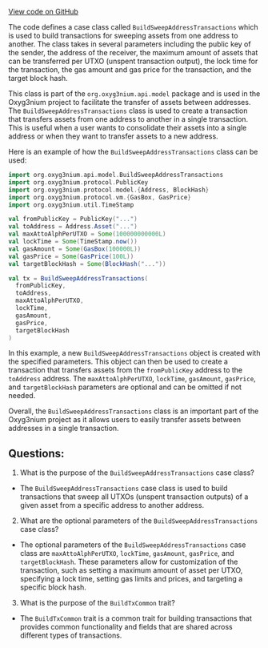 [View code on GitHub](https://github.com/alephium/alephium/api/src/main/scala/org/alephium/api/model/BuildSweepAddressTransactions.scala)

The code defines a case class called `BuildSweepAddressTransactions` which is used to build transactions for sweeping assets from one address to another. The class takes in several parameters including the public key of the sender, the address of the receiver, the maximum amount of assets that can be transferred per UTXO (unspent transaction output), the lock time for the transaction, the gas amount and gas price for the transaction, and the target block hash.

This class is part of the `org.oxyg3nium.api.model` package and is used in the Oxyg3nium project to facilitate the transfer of assets between addresses. The `BuildSweepAddressTransactions` class is used to create a transaction that transfers assets from one address to another in a single transaction. This is useful when a user wants to consolidate their assets into a single address or when they want to transfer assets to a new address.

Here is an example of how the `BuildSweepAddressTransactions` class can be used:

```scala
import org.oxyg3nium.api.model.BuildSweepAddressTransactions
import org.oxyg3nium.protocol.PublicKey
import org.oxyg3nium.protocol.model.{Address, BlockHash}
import org.oxyg3nium.protocol.vm.{GasBox, GasPrice}
import org.oxyg3nium.util.TimeStamp

val fromPublicKey = PublicKey("...")
val toAddress = Address.Asset("...")
val maxAttoAlphPerUTXO = Some(100000000000L)
val lockTime = Some(TimeStamp.now())
val gasAmount = Some(GasBox(100000L))
val gasPrice = Some(GasPrice(100L))
val targetBlockHash = Some(BlockHash("..."))

val tx = BuildSweepAddressTransactions(
  fromPublicKey,
  toAddress,
  maxAttoAlphPerUTXO,
  lockTime,
  gasAmount,
  gasPrice,
  targetBlockHash
)
```

In this example, a new `BuildSweepAddressTransactions` object is created with the specified parameters. This object can then be used to create a transaction that transfers assets from the `fromPublicKey` address to the `toAddress` address. The `maxAttoAlphPerUTXO`, `lockTime`, `gasAmount`, `gasPrice`, and `targetBlockHash` parameters are optional and can be omitted if not needed.

Overall, the `BuildSweepAddressTransactions` class is an important part of the Oxyg3nium project as it allows users to easily transfer assets between addresses in a single transaction.
## Questions: 
 1. What is the purpose of the `BuildSweepAddressTransactions` case class?
- The `BuildSweepAddressTransactions` case class is used to build transactions that sweep all UTXOs (unspent transaction outputs) of a given asset from a specific address to another address.

2. What are the optional parameters of the `BuildSweepAddressTransactions` case class?
- The optional parameters of the `BuildSweepAddressTransactions` case class are `maxAttoAlphPerUTXO`, `lockTime`, `gasAmount`, `gasPrice`, and `targetBlockHash`. These parameters allow for customization of the transaction, such as setting a maximum amount of asset per UTXO, specifying a lock time, setting gas limits and prices, and targeting a specific block hash.

3. What is the purpose of the `BuildTxCommon` trait?
- The `BuildTxCommon` trait is a common trait for building transactions that provides common functionality and fields that are shared across different types of transactions.